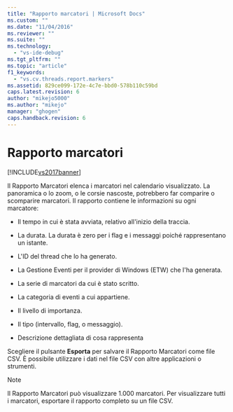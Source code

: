 ```yaml
---
title: "Rapporto marcatori | Microsoft Docs"
ms.custom: ""
ms.date: "11/04/2016"
ms.reviewer: ""
ms.suite: ""
ms.technology: 
  - "vs-ide-debug"
ms.tgt_pltfrm: ""
ms.topic: "article"
f1_keywords: 
  - "vs.cv.threads.report.markers"
ms.assetid: 829ce099-172e-4c7e-bbd0-578b110c59bd
caps.latest.revision: 6
author: "mikejo5000"
ms.author: "mikejo"
manager: "ghogen"
caps.handback.revision: 6
---
```

# Rapporto marcatori
[!INCLUDE[vs2017banner](../code-quality/includes/vs2017banner.md)]

Il Rapporto Marcatori elenca i marcatori nel calendario visualizzato.  La panoramica o lo zoom, o le corsie nascoste, potrebbero far comparire o scomparire marcatori.  Il rapporto contiene le informazioni su ogni marcatore:  
  
-   Il tempo in cui è stata avviata, relativo all'inizio della traccia.  
  
-   La durata.  La durata è zero per i flag e i messaggi poiché rappresentano un istante.  
  
-   L'ID del thread che lo ha generato.  
  
-   La Gestione Eventi per il provider di Windows \(ETW\) che l'ha generata.  
  
-   La serie di marcatori da cui è stato scritto.  
  
-   La categoria di eventi a cui appartiene.  
  
-   Il livello di importanza.  
  
-   Il tipo \(intervallo, flag, o messaggio\).  
  
-   Descrizione dettagliata di cosa rappresenta  
  
 Scegliere il pulsante **Esporta** per salvare il Rapporto Marcatori come file CSV.  È possibile utilizzare i dati nel file CSV con altre applicazioni o strumenti.  
  
> [!NOTE]
>  Il Rapporto Marcatori può visualizzare 1.000 marcatori.  Per visualizzare tutti i marcatori, esportare il rapporto completo su un file CSV.